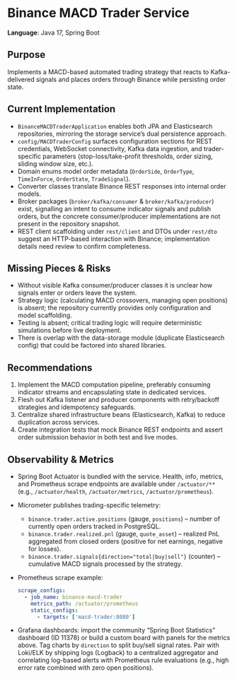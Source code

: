 # Binance MACD Trader Service

**Language**: Java 17, Spring Boot

## Purpose
Implements a MACD-based automated trading strategy that reacts to Kafka-delivered signals and places orders through Binance while persisting order state.

## Current Implementation
- `BinanceMACDTraderApplication` enables both JPA and Elasticsearch repositories, mirroring the storage service’s dual persistence approach.
- `config/MACDTraderConfig` surfaces configuration sections for REST credentials, WebSocket connectivity, Kafka data ingestion, and trader-specific parameters (stop-loss/take-profit thresholds, order sizing, sliding window size, etc.).
- Domain enums model order metadata (`OrderSide`, `OrderType`, `TimeInForce`, `OrderState`, `TradeSignal`).
- Converter classes translate Binance REST responses into internal order models.
- Broker packages (`broker/kafka/consumer` & `broker/kafka/producer`) exist, signalling an intent to consume indicator signals and publish orders, but the concrete consumer/producer implementations are not present in the repository snapshot.
- REST client scaffolding under `rest/client` and DTOs under `rest/dto` suggest an HTTP-based interaction with Binance; implementation details need review to confirm completeness.

## Missing Pieces & Risks
- Without visible Kafka consumer/producer classes it is unclear how signals enter or orders leave the system.
- Strategy logic (calculating MACD crossovers, managing open positions) is absent; the repository currently provides only configuration and model scaffolding.
- Testing is absent; critical trading logic will require deterministic simulations before live deployment.
- There is overlap with the data-storage module (duplicate Elasticsearch config) that could be factored into shared libraries.

## Recommendations
1. Implement the MACD computation pipeline, preferably consuming indicator streams and encapsulating state in dedicated services.
2. Flesh out Kafka listener and producer components with retry/backoff strategies and idempotency safeguards.
3. Centralize shared infrastructure beans (Elasticsearch, Kafka) to reduce duplication across services.
4. Create integration tests that mock Binance REST endpoints and assert order submission behavior in both test and live modes.

## Observability & Metrics
- Spring Boot Actuator is bundled with the service. Health, info, metrics, and Prometheus scrape endpoints are available under `/actuator/**` (e.g., `/actuator/health`, `/actuator/metrics`, `/actuator/prometheus`).
- Micrometer publishes trading-specific telemetry:
  - `binance.trader.active.positions` (gauge, `positions`) – number of currently open orders tracked in PostgreSQL.
  - `binance.trader.realized.pnl` (gauge, `quote_asset`) – realized PnL aggregated from closed orders (positive for net earnings, negative for losses).
  - `binance.trader.signals{direction="total|buy|sell"}` (counter) – cumulative MACD signals processed by the strategy.
- Prometheus scrape example:

  ```yaml
  scrape_configs:
    - job_name: binance-macd-trader
      metrics_path: /actuator/prometheus
      static_configs:
        - targets: ['macd-trader:8080']
  ```

- Grafana dashboards: import the community “Spring Boot Statistics” dashboard (ID 11378) or build a custom board with panels for the metrics above. Tag charts by `direction` to split buy/sell signal rates. Pair with Loki/ELK by shipping logs (Logback) to a centralized aggregator and correlating log-based alerts with Prometheus rule evaluations (e.g., high error rate combined with zero open positions).
